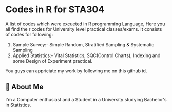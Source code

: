
# Codes in R for STA304

A list of codes which were excueted in R programming Language, Here 
you all find the r codes for University level practical classes/exams.
It consists of codes for following:

1. Sample Survey:- Simple Random, Stratified Sampling & Systematic 
                    Sampling
2. Applied Statistics:- Vital Statistics, SQC(Control Charts), Indexing
                        and some Design of Experiment practical.

You guys can appriciate my work by following me on this github id.


## 🚀 About Me
I'm a Computer enthusiast and a Student in a University studying Bachelor's in Statistics.



